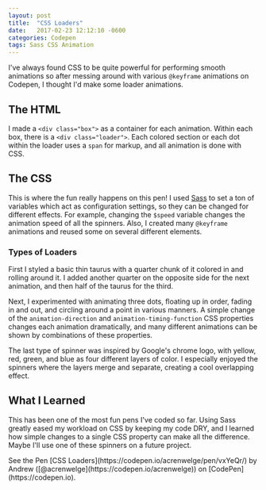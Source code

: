 ```yaml
---
layout: post
title:  "CSS Loaders"
date:   2017-02-23 12:12:10 -0600
categories: Codepen
tags: Sass CSS Animation
---
```

I've always found CSS to be quite powerful for performing smooth animations
so after messing around with various `@keyframe` animations on Codepen,
I thought I'd make some loader animations.
<!--end excerpt-->

## The HTML
I made a `<div class="box">` as a container for each animation. Within each box, there is a
`<div class="loader">`. Each colored section or each dot within the loader uses a `span`
for markup, and all animation is done with CSS.

## The CSS
This is where the fun really happens on this pen! I used [Sass](http://sass-lang.com) to set a ton of variables
which act as configuration settings, so they can be changed for different effects.
For example, changing the `$speed` variable changes the animation speed of all the
spinners. Also, I created many `@keyframe` animations and reused some on several different
elements.

### Types of Loaders
First I styled a basic thin taurus with a quarter chunk of it colored in and
rolling around it. I added another quarter on the opposite side for the next
animation, and then half of the taurus for the third.

Next, I experimented with animating three dots, floating up in order, fading in
and out, and circling around a point in various manners. A simple change of
the `animation-direction` and `animation-timing-function` CSS properties changes
each animation dramatically, and many different animations can be shown by
combinations of these properties.

The last type of spinner was inspired by Google's chrome logo, with yellow,
red, green, and blue as four different layers of color. I especially enjoyed
the spinners where the layers merge and separate, creating a cool overlapping
effect.

## What I Learned
This has been one of the most fun pens I've coded so far. Using Sass greatly eased
my workload on CSS by keeping my code DRY, and I learned how simple changes to a
single CSS property can make all the difference. Maybe I'll use one of these spinners
on a future project.

<p data-height="550" data-theme-id="0" data-slug-hash="vxYeQr" data-preview="true" data-default-tab="css,result" data-user="acrenwelge" data-embed-version="2" data-pen-title="Loaders" class="codepen">
  See the Pen [CSS Loaders](https://codepen.io/acrenwelge/pen/vxYeQr/) by Andrew ([@acrenwelge](https://codepen.io/acrenwelge)) on [CodePen](https://codepen.io).
</p>
